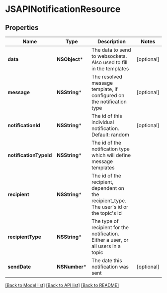 # JSAPINotificationResource

## Properties
Name | Type | Description | Notes
------------ | ------------- | ------------- | -------------
**data** | **NSObject*** | The data to send to websockets. Also used to fill in the templates | [optional] 
**message** | **NSString*** | The resolved message template, if configured on the notification type | [optional] 
**notificationId** | **NSString*** | The id of this individual notification. Default: random | [optional] 
**notificationTypeId** | **NSString*** | The id of the notification type which will define message templates | 
**recipient** | **NSString*** | The id of the recipient, dependent on the recipient_type. The user&#39;s id or the topic&#39;s id | 
**recipientType** | **NSString*** | The type of recipient for the notification. Either a user, or all users in a topic | 
**sendDate** | **NSNumber*** | The date this notification was sent | [optional] 

[[Back to Model list]](../README.md#documentation-for-models) [[Back to API list]](../README.md#documentation-for-api-endpoints) [[Back to README]](../README.md)


